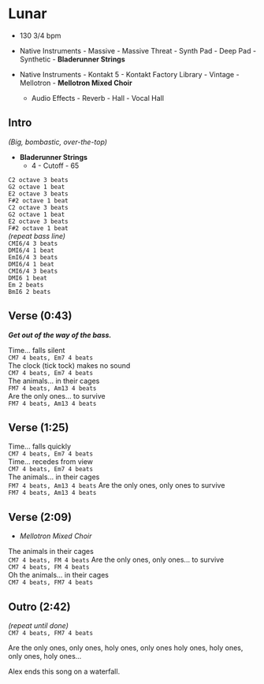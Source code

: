 # Lunar

* 130 3/4 bpm

* Native Instruments - Massive - Massive Threat - Synth Pad - Deep Pad - Synthetic - **Bladerunner Strings**
* Native Instruments - Kontakt 5 - Kontakt Factory Library - Vintage - Mellotron - **Mellotron Mixed Choir**
    * Audio Effects - Reverb - Hall - Vocal Hall

## Intro

_(Big, bombastic, over-the-top)_

* **Bladerunner Strings**
  * 4 - Cutoff - 65

`C2 octave 3 beats`  
`G2 octave 1 beat`  
`E2 octave 3 beats`  
`F#2 octave 1 beat`  
`C2 octave 3 beats`  
`G2 octave 1 beat`  
`E2 octave 3 beats`  
`F#2 octave 1 beat`  
_(repeat bass line)_  
`CMI6/4 3 beats`  
`DMI6/4 1 beat`  
`EmI6/4 3 beats`  
`DMI6/4 1 beat`  
`CMI6/4 3 beats`  
`DMI6 1 beat`  
`Em 2 beats`  
`BmI6 2 beats`

## Verse (0:43)

***Get out of the way of the bass.***

Time... falls silent  
`CM7 4 beats, Em7 4 beats`  
The clock (tick tock) makes no sound  
`CM7 4 beats, Em7 4 beats`  
The animals... in their cages  
`FM7 4 beats, Am13 4 beats`  
Are the only ones... to survive  
`FM7 4 beats, Am13 4 beats`

## Verse (1:25)

Time... falls quickly  
`CM7 4 beats, Em7 4 beats`  
Time... recedes from view  
`CM7 4 beats, Em7 4 beats`  
The animals... in their cages  
`FM7 4 beats, Am13 4 beats`
Are the only ones, only ones to survive  
`FM7 4 beats, Am13 4 beats`

## Verse (2:09)

* *Mellotron Mixed Choir*

The animals in their cages  
`CM7 4 beats, FM 4 beats`
Are the only ones, only ones... to survive  
`CM7 4 beats, FM 4 beats`  
Oh the animals... in their cages  
`CM7 4 beats, FM7 4 beats`

## Outro (2:42)

_(repeat until done)_  
`CM7 4 beats, FM7 4 beats`  

Are the only ones, only ones, holy ones, only ones  holy ones, holy ones, only ones, holy ones...

Alex ends this song on a waterfall.
